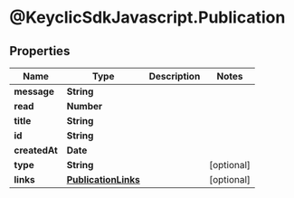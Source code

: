 # @KeyclicSdkJavascript.Publication

## Properties
Name | Type | Description | Notes
------------ | ------------- | ------------- | -------------
**message** | **String** |  | 
**read** | **Number** |  | 
**title** | **String** |  | 
**id** | **String** |  | 
**createdAt** | **Date** |  | 
**type** | **String** |  | [optional] 
**links** | [**PublicationLinks**](PublicationLinks.md) |  | [optional] 


